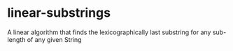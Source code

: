 # linear-substrings
A linear algorithm that finds the lexicographically last substring for any sub-length of any given String
